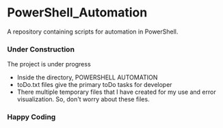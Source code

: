 # PowerShell_Automation

A repository containing scripts for automation in PowerShell.

<h3>Under Construction</h3>
<p>The project is under progress</p>
<ul>
<li>Inside the directory, POWERSHELL AUTOMATION</li>
<li>toDo.txt files give the primary toDo tasks for developer</li>
<li>There multiple temporary files that I have created for my use and error visualization. So, don't worry about these files.</li>
</ul>
<h3>Happy Coding</h3>
